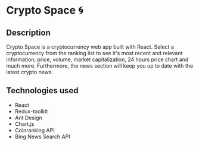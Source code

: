 # Crypto Space 🌀

## Description  

Crypto Space is a cryptocurrency web app built with React. Select a cryptocurrency from the ranking list to see it's most recent and relevant information; price, volume, market capitalization, 24 hours price chart and much more. Furthermore, the news section will keep you up to date with the latest crypto news.

## Technologies used  

- React
- Redux-toolkit
- Ant Design
- Chart.js
- Coinranking API
- Bing News Search API
